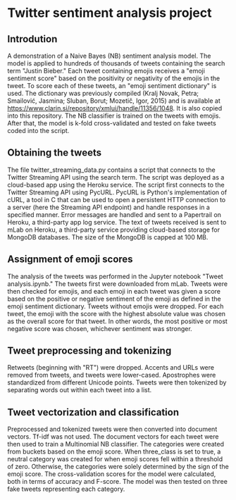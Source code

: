 # Twitter sentiment analysis project

## Introdution

A demonstration of a Naive Bayes (NB) sentiment analysis model.  The model is applied to hundreds of thousands of tweets containing the search term "Justin Bieber."  Each tweet containing emojis receives a "emoji sentiment score" based on the positivity or negativity of the emojis in the tweet.  To score each of these tweets, an "emoji sentiment dictionary" is used.  The dictionary was previously compiled (Kralj Novak, Petra; Smailović, Jasmina; Sluban, Borut; Mozetič, Igor, 2015) and is available at https://www.clarin.si/repository/xmlui/handle/11356/1048.  It is also copied into this repository.  The NB classifier is trained on the tweets with emojis.  After that, the model is k-fold cross-validated and tested on fake tweets coded into the script.

## Obtaining the tweets

The file twitter_streaming_data.py contains a script that connects to the Twitter Streaming API using the search term.  The script was deployed as a cloud-based app using the Heroku service.  The script first connects to the Twitter Streaming API using PycURL.  PycURL is Python's implementation of cURL, a tool in C that can be used to open a persistent HTTP connection to a server (here the Streaming API endpoint) and handle responses in a specified manner.  Error messages are handled and sent to a Papertrail on Heroku, a third-party app log service.  The text of tweets received is sent to mLab on Heroku, a third-party service providing cloud-based storage for MongoDB databases.  The size of the MongoDB is capped at 100 MB.

## Assignment of emoji scores

The analysis of the tweets was performed in the Jupyter notebook "Tweet analysis.ipynb."  The tweets first were downloaded from mLab.  Tweets were then checked for emojis, and each emoji in each tweet was given a score based on the positive or negative sentiment of the emoji as defined in the emoji sentiment dictionary.  Tweets without emojis were dropped.  For each tweet, the emoji with the score with the highest absolute value was chosen as the overall score for that tweet.  In other words, the most positive or most negative score was chosen, whichever sentiment was stronger.

## Tweet preprocessing and tokenizing

Retweets (beginning with "RT") were dropped.  Accents and URLs were removed from tweets, and tweets were lower-cased.  Apostrophes were standardized from different Unicode points.  Tweets were then tokenized by separating words out within each tweet into a list.

## Tweet vectorization and classification

Preprocessed and tokenized tweets were then converted into document vectors.  Tf-idf was not used.  The document vectors for each tweet were then used to train a Multinomial NB classifier.  The categories were created from buckets based on the emoji score.  When three_class is set to true, a neutral category was created for when emoji scores fell within a threshold of zero.  Otherwise, the categories were solely determined by the sign of the emoji score.  The cross-validation scores for the model were calculated, both in terms of accuracy and F-score.  The model was then tested on three fake tweets representing each category.